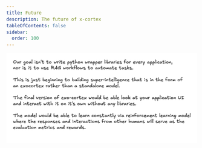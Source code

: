 ```yaml
---
title: Future
description: The future of x-cortex
tableOfContents: false
sidebar:
  order: 100
---
```


![Future Image](./images/future.png)